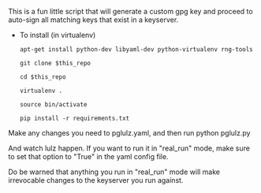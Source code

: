 This is a fun little script that will generate a custom gpg key and proceed to
auto-sign all matching keys that exist in a keyserver.

* To install (in virtualenv)

  `apt-get install python-dev libyaml-dev python-virtualenv rng-tools`

  `git clone $this_repo`

  `cd $this_repo`

  `virtualenv .`

  `source bin/activate`

  `pip install -r requirements.txt`

Make any changes you need to pglulz.yaml, and then run
python pglulz.py

And watch lulz happen. If you want to run it in "real_run" mode, make sure to
set that option to "True" in the yaml config file.

Do be warned that anything you run in "real_run" mode will make irrevocable
changes to the keyserver you run against.
